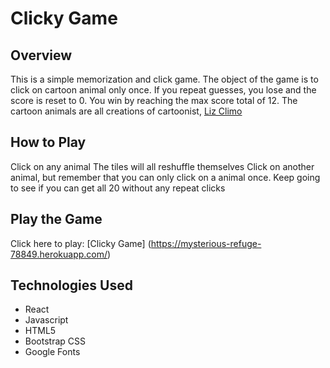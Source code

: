 # Clicky Game

## Overview
This is a simple memorization and click game. The object of the game is to click on cartoon animal only once. If you repeat guesses, you lose and the score is reset to 0. You win by reaching the max score total of 12. The cartoon animals are all creations of cartoonist, [Liz Climo](https://thelittleworldofliz.com/)

## How to Play
Click on any animal
The tiles will all reshuffle themselves
Click on another animal, but remember that you can only click on a animal once.
Keep going to see if you can get all 20 without any repeat clicks

## Play the Game
Click here to play: [Clicky Game] (https://mysterious-refuge-78849.herokuapp.com/)

## Technologies Used
 * React
 * Javascript
 * HTML5
 * Bootstrap CSS
 * Google Fonts